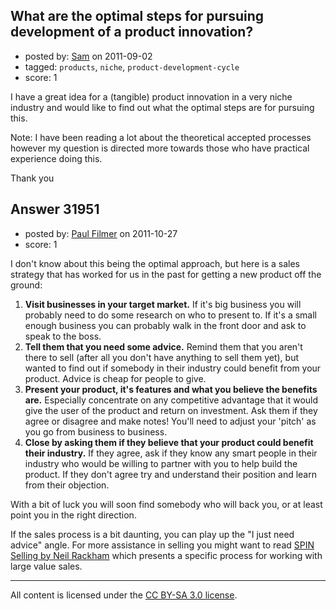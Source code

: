 ## What are the optimal steps for pursuing development of a product innovation?

- posted by: [Sam](https://stackexchange.com/users/-1/10234-sam) on 2011-09-02
- tagged: `products`, `niche`, `product-development-cycle`
- score: 1

I have a great idea for a (tangible) product innovation in a very niche industry and would like to find out what the optimal steps are for pursuing this.

Note: I have been reading a lot about the theoretical accepted processes however my question is directed more towards those who have practical experience doing this.

Thank you



## Answer 31951

- posted by: [Paul Filmer](https://stackexchange.com/users/-1/14049-paul-filmer) on 2011-10-27
- score: 1

<p>I don't know about this being the optimal approach, but here is a sales strategy that has worked for us in the past for getting a new product off the ground:</p>

<ol>
<li><strong>Visit businesses in your target market.</strong> If it's big business you will probably need to do some research on who to present to. If it's a small enough business you can probably walk in the front door and ask to speak to the boss.</li>
<li><strong>Tell them that you need some advice.</strong> Remind them that you aren't there to sell (after all you don't have anything to sell them yet), but wanted to find out if somebody in their industry could benefit from your product. Advice is cheap for people to give.</li>
<li><strong>Present your product, it's features and what you believe the benefits are.</strong> Especially concentrate on any competitive advantage that it would give the user of the product and return on investment. Ask them if they agree or disagree and make notes! You'll need to adjust your 'pitch' as you go from business to business.</li>
<li><strong>Close by asking them if they believe that your product could benefit their industry.</strong> If they agree, ask if they know any smart people in their industry who would be willing to partner with you to help build the product. If they don't agree try and understand their position and learn from their objection.</li>
</ol>

<p>With a bit of luck you will soon find somebody who will back you, or at least point you in the right direction.</p>

<p>If the sales process is a bit daunting, you can play up the "I just need advice" angle. For more assistance in selling you might want to read <a href="http://books.google.com/books/about/SPIN_selling.html?id=eOGwcJ4NYncC" rel="nofollow">SPIN Selling by Neil Rackham</a> which presents a specific process for working with large value sales.</p>




---

All content is licensed under the [CC BY-SA 3.0 license](https://creativecommons.org/licenses/by-sa/3.0/).

